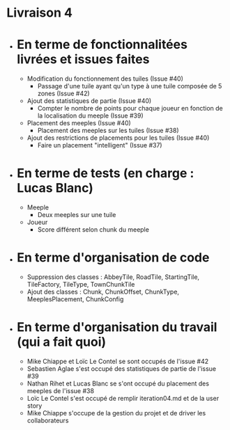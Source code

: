 # Livraison 4
- # En terme de fonctionnalitées livrées et issues faites
  - Modification du fonctionnement des tuiles (Issue #40)
    - Passage d'une tuile ayant qu'un type à une tuile composée de 5 zones (Issue #42)
  - Ajout des statistiques de partie (Issue #40)
    - Compter le nombre de points pour chaque joueur en fonction de la localisation du meeple (Issue #39)
  - Placement des meeples (Issue #40)
    - Placement des meeples sur les tuiles (Issue #38)
  - Ajout des restrictions de placements pour les tuiles (Issue #40)
    - Faire un placement "intelligent" (Issue #37)


- # En terme de tests (en charge : Lucas Blanc)
  - Meeple
    - Deux meeples sur une tuile
  - Joueur
    - Score différent selon chunk du meeple

- # En terme d'organisation de code
  - Suppression des classes : AbbeyTile, RoadTile, StartingTile, TileFactory, TileType, TownChunkTile
  - Ajout des classes : Chunk, ChunkOffset, ChunkType, MeeplesPlacement, ChunkConfig


- # En terme d'organisation du travail (qui a fait quoi)
  - Mike Chiappe et Loïc Le Contel se sont occupés de l'issue #42
  - Sebastien Aglae s'est occupé des statistiques de partie de l'issue #39
  - Nathan Rihet et Lucas Blanc se s'ont occupé du placement des meeples de l'issue #38 
  - Loïc Le Contel s'est occupé de remplir iteration04.md et de la user story
  - Mike Chiappe s'occupe de la gestion du projet et de driver les collaborateurs
